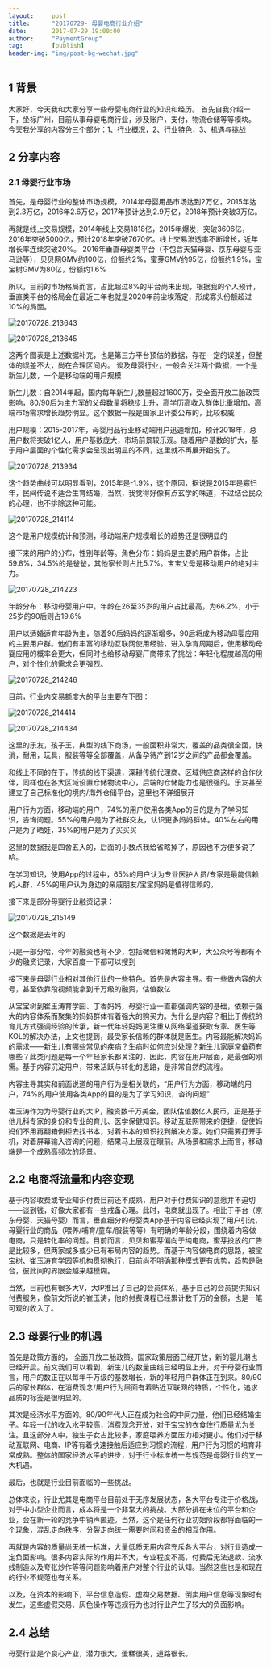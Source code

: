 ```yaml
---                                                                 
layout:     post                                    
title:      "20170729- 母婴电商行业介绍"                                                                   
date:       2017-07-29 19:00:00                                                                   
author:     "PaymentGroup"                              
tag:		[publish]                        
header-img: "img/post-bg-wechat.jpg"                             
---   
```


## 1 背景

大家好，今天我和大家分享一些母婴电商行业的知识和经历。
首先自我介绍一下，坐标广州，目前从事母婴电商行业，涉及账户，支付，物流仓储等等模块。
今天我分享的内容分三个部分：1、行业概况，2、行业特色，3、机遇与挑战

## 2 分享内容
### 2.1 母婴行业市场

首先，是母婴行业的整体市场规模，2014年母婴用品市场达到2万亿，2015年达到2.3万亿，2016年2.6万亿，2017年预计达到2.9万亿，2018年预计突破3万亿。

再就是线上交易规模，2014年线上交易1818亿，2015年爆发，突破3606亿，2016年突破5000亿，预计2018年突破7670亿。线上交易渗透率不断增长，近年增长率连续突破20%。
2016年垂直母婴类平台（不包含天猫母婴、京东母婴与亚马逊等），贝贝网GMV约100亿，份额约2%，蜜芽GMV约95亿，份额约1.9%，宝宝树GMV为80亿，份额约1.6%

所以，目前的市场格局而言，占比超过8%的平台尚未出现，根据我的个人预计，垂直类平台的格局会在最近三年也就是2020年前尘埃落定，形成寡头份额超过10%的局面。

![20170728_213643](http://wechat.lixf.cn/img/20170728_213643.png)

![20170728_213645](http://wechat.lixf.cn/img/20170728_213645.png)

这两个图表是上述数据补充，也是第三方平台预估的数据，存在一定的误差，但整体的误差不大，尚在合理区间内。
谈及母婴行业，一般会关注两个数据，一个是新生儿数，一个是移动端的用户规模

新生儿数：自2014年起，国内每年新生儿数量超过1600万，受全面开放二胎政策影响，80/90后为主力军的父母数量将稳步上升，高学历高收入群体比重增加，高端市场需求增长趋势明显。这个数据一般是国家卫计委公布的，比较权威

用户规模：2015-2017年，母婴用品行业移动端用户迅速增加，预计2018年，总用户数将突破1亿人，用户基数庞大，市场前景较乐观。随着用户基数的扩大，基于用户层面的个性化需求会呈现出明显的不同，这里就不再展开细说了。

![20170728_213934](http://wechat.lixf.cn/img/20170728_213934.png)

这个趋势曲线可以明显看到，2015年是-1.9%，这个原因，据说是2015年是寡妇年，民间传说不适合生育结婚，当然，我觉得好像有点玄学的味道，不过结合民众的心理，也不排除这种可能。

![20170728_214114](http://wechat.lixf.cn/img/20170728_214114.png)

这个是用户规模统计和预测，移动端用户规模增长的趋势还是很明显的

接下来的用户的分布，性别年龄等。角色分布：妈妈是主要的用户群体，占比59.8%，34.5%的是爸爸，其他家长则占比5.7%。宝宝父母是移动用户的绝对主力。

![20170728_214223](http://wechat.lixf.cn/img/20170728_214223.png)

年龄分布：移动母婴用户中，年龄在26至35岁的用户占比最高，为66.2%，小于25岁的90后则占19.6%

用户以适婚适育年龄为主，随着90后妈妈的逐渐增多，90后将成为移动母婴应用的主要用户群。他们有丰富的移动互联网使用经验，进入孕育周期后，使用移动母婴应用的概率会更大，但同时也给移动母婴厂商带来了挑战：年轻化程度越高的用户，对个性化的需求会更强烈。

![20170728_214246](http://wechat.lixf.cn/img/20170728_214246.png)

目前，行业内交易额度大的平台主要在下图：

![20170728_214414](http://wechat.lixf.cn/img/20170728_214414.png)

![20170728_214434](http://wechat.lixf.cn/img/20170728_214434.png)

这里的乐友，孩子王，典型的线下商场，一般面积非常大，覆盖的品类很全面，快消，耐用，玩具，服装等等全部覆盖，从备孕待产到12岁之间的产品都会覆盖。

和线上不同的在于，传统的线下渠道，深耕传统代理商、区域供应商这样的合作伙伴，同样也在各大区域设置仓储物流中心，后端的仓储能力也是很强的。乐友甚至建立了自己标准化的境内/海外仓储平台，这里也不详细展开

用户行为方面，移动端的用户，74%的用户使用各类App的目的是为了学习知识，咨询问题。55%的用户是为了社群交友，认识更多妈妈群体。40%左右的用户是为了晒娃，35%的用户是为了买买买

这里的数据我是四舍五入的，后面的小数点我给省略掉了，原因也不方便多说了哈。

在学习知识，使用App的过程中，65%的用户认为专业医护人员/专家是最能信赖的人群，45%的用户认为身边的亲戚朋友/宝宝妈妈是值得信赖的。

接下来是部分母婴行业融资记录：

![20170728_215149](http://wechat.lixf.cn/img/20170728_215149.png)

这个数据是去年的

只是一部分哈，今年的融资也有不少，包括微信和微博的大IP，大公众号等都有不少的融资记录，大家百度一下都可以搜到

接下来是母婴行业相对其他行业的一些特色。首先是内容主导。有一些做内容的大号，甚至依靠段视频能拿到千万级的融资，估值数亿

从宝宝树到崔玉涛育学园、丁香妈妈，母婴行业一直都强调内容的基础，依赖于强大的内容体系而聚集的妈妈群体有着强大的购买力。为什么是内容？相比于传统的育儿方式强调经验的传承，新一代年轻妈妈更注重从网络渠道获取专家、医生等KOL的解决办法，上文也提到，最受家长信赖的群体就是医生。内容最能解决妈妈的需求——新生儿有哪些常见的疾病？生病时如何应对处理？新生儿家庭常备药有哪些？此类问题是每一个年轻家长都关注的，因此，内容在用户层面，是最强的刚需。基于内容沉淀用户，带来活跃与转化的思路，是非常自然的流程。

内容主导其实和前面说道的用户行为是相关联的，“用户行为方面，移动端的用户，74%的用户使用各类App的目的是为了学习知识，咨询问题”

崔玉涛作为为母婴行业的大IP，融资数千万美金，团队估值数亿人民币，正是基于他儿科专家的身份和专业的育儿、医学保健知识。移动互联网带来的便捷，促使妈妈们不用再翻箱倒柜去找书本，对着书本的知识找到解决方案。她们只需要打开手机，对着屏幕输入咨询的问题，结果马上展现在眼前。从场景和需求上而言，移动端是一个成熟高频次的场景。

## 2.2 电商将流量和内容变现

基于内容收费或专业知识付费目前还不成熟，用户对于付费知识的意愿并不迫切——谈到钱，好像大家都有一些戒备心理。此时，电商就出现了。相比于平台（京东母婴、天猫母婴）而言，垂直细分的母婴类App基于内容已经实现了用户引流，母婴行业的商品（喂养/哺育/童车/服装等等）有明确的年龄分段，围绕着内容做电商，只是转化率的问题。目前而言，贝贝和蜜芽偏向于纯电商，蜜芽投放的广告是比较多，但两家或多或少已有布局内容的趋势。而基于内容做电商的思路，被宝宝树、崔玉涛育学园等机构贯彻执行，目前尚不明确那种模式更有优势，趋势是融合，彼此间的界限会越来越模糊。

当然，目前也有很多大V，大IP推出了自己的会员体系，基于自己的会员提供知识付费服务，像前文所说的崔玉涛，他的付费课程已经累计数千万的金额，也是一笔可观的收入了。

## 2.3 母婴行业的机遇

首先是政策方面的， 全面开放二胎政策。国家政策层面已经开放，新的婴儿潮也已经开启。前文我们可以看到，新生儿的数量曲线已经明显上升，对于母婴行业而言，用户的数正在以每年千万级的基数增长，新的年轻用户群体正在到来。80/90后的家长群体，在消费观念/用户行为层面有着贴近互联网的特质，个性化，追求品质的标签是很明显的。

其次是经济水平方面的。80/90年代人正在成为社会的中间力量，他们已经结婚生子。年轻一代的收入水平较高，消费观念开放，对于宝宝的衣食住行质量尤为关注。且这部分人中，独生子女占比较多，家庭喂养方面压力相对更小。他们对于移动互联网、电商、IP等有着快速接触后适应到习惯的流程，用户行为习惯的培育非常成熟。整体的国家经济水平的进步，对于行业标准统一与规范是母婴行业的又一大机遇。
 
 最后，也就是行业目前面临的一些挑战。

总体来说，行业尤其是电商平台目前处于无序发展状态，各大平台专注于价格战，对于中小型企业而言，成本将是一个非常大的挑战。大部分排在末位的平台和企业，会在新一轮的竞争中销声匿迹。当然，这个是任何行业初始阶段都将面临的一个现象，混乱走向秩序，分裂走向统一需要时间和资金的相互作用。

再就是内容的质量尚无统一标准，大量低质无用内容充斥各大平台，对行业造成一定负面影响。很多内容实际的作用并不大，专业程度不高，付费后无法退款、流水线制造以及夸张炒作等等问题影响着用户对整个行业的认知。当然这些也是和现在的行业不规范也有关系。

以及，在资本的影响下，平台信息造假、虚构交易数据、倒卖用户信息等现象时有发生，这些虚假交易、灰色操作等违规行为也对行业产生了较大的负面影响。

## 2.4 总结

母婴行业是个良心产业，潜力很大，蛋糕很美，道路很长。
